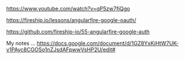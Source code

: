 https://www.youtube.com/watch?v=qP5zw7fjQgo

https://fireship.io/lessons/angularfire-google-oauth/

https://github.com/fireship-io/55-angularfire-google-auth

My notes ... https://docs.google.com/document/d/1GZ8YxKiHtW7UK-v1PAyc8CGOSo1nZJsdAFpwwVsHP2U/edit#
